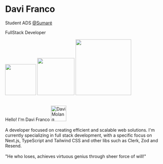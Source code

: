 <div>
    <h1>Davi Franco</h1> 
</div>

<p>Student ADS <a href="https://www.sumare.edu.br/">@Sumaré</a></p>
   <p>FullStack Developer</p>
   
<div>
   <a href="https:" target="_blank"><img style="width: 100px;" src="https://img.shields.io/badge/dabiliam-00875f?style=for-the-badge&logo=instagram&logoColor=white&amp target="_blank"></a>
   <a href="https://www.linkedin.com/in/davi-franco-b834532b7/" target="_blank"><img style="width: 120px;" src="https://img.shields.io/badge/Davi%20Franco-00875f?style=for-the-badge&logo=linkedin&logoColor=white&amp target="_blank"></a>
   <a href="mailto:08davidev@gmail.com" target="_blank"><img style="width: 180px;" src="https://img.shields.io/badge/08davidev@gmail.com-00875f?style=for-the-badge&logo=gmail&logoColor=white&amp target="_blank"></a>
</div>


 <div>
     <div style="display: inline_block">
        <br>
        <p>
        Hello! I'm Davi Franco <img align="" height="50" alt="Davi Molang" src="https://github.com/DabiLiam/DabiLiam/assets/130109019/c17b6eb2-f298-4b80-b11e-7e57aea636ae"> 
        <br> 
        <br>
        A developer focused on creating efficient and scalable web solutions. I'm currently specializing in full stack development, with a specific focus on Next.js, TypeScript and Tailwind CSS and other libs such as Clerk, Zod and Resend.
        <br>
        <br>
        "He who loses, achieves virtuous genius through sheer force of will!"
        </p>
     </div>

